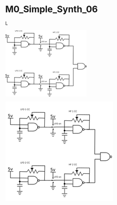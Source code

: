 # M0_Simple_Synth_06

 L




![Capture1](https://github.com/robstave/trinketM0Synth/blob/master/M0_Simple_Synth_06/images/circuit2.PNG)

![Capture1](https://github.com/robstave/trinketM0Synth/blob/master/M0_Simple_Synth_06/images/circuita2.PNG)
